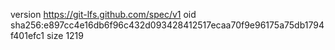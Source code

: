 version https://git-lfs.github.com/spec/v1
oid sha256:e897cc4e16db6f96c432d093428412517ecaa70f9e96175a75db1794f401efc1
size 1219

